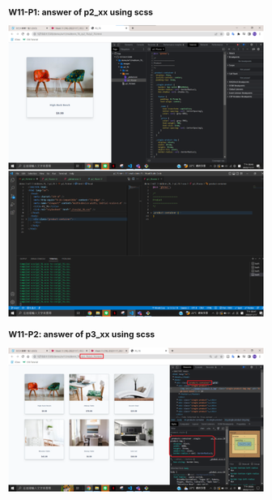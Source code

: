 ### W11-P1: answer of p2_xx using scss
![](./p1.png)
![](./p1-2.png)

### W11-P2: answer of p3_xx using scss
![](./p2.png)